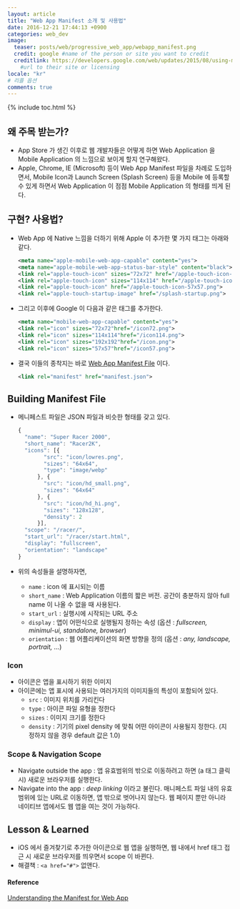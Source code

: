 ```yaml
---
layout: article
title: "Web App Manifest 소개 및 사용법"
date: 2016-12-21 17:44:13 +0900
categories: web_dev
image:
  teaser: posts/web/progressive_web_app/webapp_manifest.png
  credit: google #name of the person or site you want to credit
  creditlink: https://developers.google.com/web/updates/2015/08/using-manifest-to-set-sitewide-theme-color
    #url to their site or licensing
locale: "kr"
# 리플 옵션
comments: true
---
```

{% include toc.html %}

## 왜 주목 받는가?
- App Store 가 생긴 이후로 웹 개발자들은 어떻게 하면 Web Application 을 Mobile Application 의 느낌으로 보이게 할지 연구해왔다.
- Apple, Chrome, IE (Microsoft) 등이 Web App Manifest 파일을 차례로 도입하면서, Mobile Icon과 Launch Screen (Splash Screen) 등을 Mobile 에 등록할 수 있게 하면서 Web Application 이 점점 Mobile Application 의 형태를 띄게 된다.

## 구현? 사용법?
- Web App 에 Native 느낌을 더하기 위해 Apple 이 추가한 몇 가지 태그는 아래와 같다.

  ``` xml
  <meta name="apple-mobile-web-app-capable" content="yes">
  <meta name="apple-mobile-web-app-status-bar-style" content="black">
  <link rel="apple-touch-icon" sizes="72x72" href="/apple-touch-icon-72x72.png">
  <link rel="apple-touch-icon" sizes="114x114" href="/apple-touch-icon-114x114.png">
  <link rel="apple-touch-icon" href="/apple-touch-icon-57x57.png">
  <link rel="apple-touch-startup-image" href="/splash-startup.png">
  ```

- 그리고 이후에 Google 이 다음과 같은 태그를 추가한다.

  ``` xml
  <meta name="mobile-web-app-capable" content="yes">
  <link rel="icon" sizes="72x72"href="/icon72.png">
  <link rel="icon" sizes="114x114"href="/icon114.png">
  <link rel="icon" sizes="192x192"href="/icon.png">
  <link rel="icon" sizes="57x57"href="/icon57.png">
  ```

- 결국 이들의 종착지는 바로 [Web App Manifest File](https://w3c.github.io/manifest/) 이다.

  ``` xml
  <link rel="manifest" href="manifest.json">
  ```

## Building Manifest File
- 메니페스트 파일은 JSON 파일과 비슷한 형태를 갖고 있다.

  ``` javascript
  {
    "name": "Super Racer 2000",
    "short_name": "Racer2K",
    "icons": [{
          "src": "icon/lowres.png",
          "sizes": "64x64",
          "type": "image/webp"
        }, {
          "src": "icon/hd_small.png",
          "sizes": "64x64"
        }, {
          "src": "icon/hd_hi.png",
          "sizes": "128x128",
          "density": 2
        }],
    "scope": "/racer/",
    "start_url": "/racer/start.html",
    "display": "fullscreen",
    "orientation": "landscape"
  }
  ```

- 위의 속성들을 설명하자면,
  - `name` : icon 에 표시되는 이름
  - `short_name` : Web Application 이름의 짧은 버전. 공간이 충분하지 않아 full name 이 나올 수 없을 때 사용된다.
  - `start_url` : 실행시에 시작되는 URL 주소
  - `display` : 앱이 어떤식으로 실행될지 정하는 속성 (옵션 : *fullscreen, minimul-ui, standalone, browser*)
  - `orientation` : 웹 어플리케이션의 화면 방향을 정의 (옵션 : *any, landscape, portrait, ...*)

### Icon
- 아이콘은 앱을 표시하기 위한 이미지
- 아이콘에는 앱 표시에 사용되는 여러가지의 이미지들의 특성이 포함되어 있다.
  - `src` : 이미지 위치를 가리킨다
  - `type` : 아이콘 파일 유형을 정한다
  - `sizes` : 이미지 크기를 정한다
  - `density` : 기기의 pixel density 에 맞춰 어떤 아이콘이 사용될지 정한다. (지정하지 않을 경우 default 값은 1.0)

### Scope & Navigation Scope
- Navigate outside the app : 앱 유효범위의 밖으로 이동하려고 하면 (a 태그 클릭시) 새로운 브라우저를 실행한다.
- Navigate into the app : *deep linking* 이라고 불린다. 매니페스트 파일 내의 유효범위에 있는 URL로 이동하면, 앱 밖으로 벗어나지 않는다. 웹 페이지 뿐만 아니라 네이티브 앱에서도 웹 앱을 여는 것이 가능하다.

## Lesson & Learned
- iOS 에서 즐겨찾기로 추가한 아이콘으로 웹 앱을 실행하면, 웹 내에서 href 태그 접근 시 새로운 브라우저를 띄우면서 scope 이 바뀐다.
- 해결책 : `<a href="#">` 없앤다.


#### Reference
[Understanding the Manifest for Web App](https://thishereweb.com/understanding-the-manifest-for-web-app-3f6cd2b853d6#.njt00wk6c)
